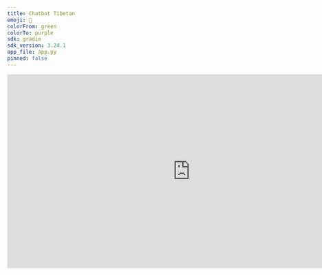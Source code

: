 ```yaml
---
title: Chatbot Tibetan
emoji: 🏃
colorFrom: green
colorTo: purple
sdk: gradio
sdk_version: 3.24.1
app_file: app.py
pinned: false
---
```


<iframe
	src="https://openpecha-chatbot-tibetan.hf.space"
	frameborder="0"
	width="850"
	height="450"
></iframe>
